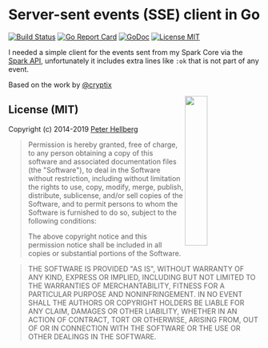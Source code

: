 # Server-sent events (SSE) client in Go

[![Build Status](https://travis-ci.org/peterhellberg/sseclient.svg?branch=master)](https://travis-ci.org/peterhellberg/sseclient)
[![Go Report Card](https://goreportcard.com/badge/github.com/peterhellberg/sseclient?style=flat)](https://goreportcard.com/report/github.com/peterhellberg/sseclient)
[![GoDoc](https://img.shields.io/badge/godoc-reference-blue.svg?style=flat)](https://godoc.org/github.com/peterhellberg/sseclient)
[![License MIT](https://img.shields.io/badge/license-MIT-lightgrey.svg?style=flat)](https://github.com/peterhellberg/sseclient#license-mit)

I needed a simple client for the events sent from my Spark Core via the
[Spark API](http://docs.spark.io/api/), unfortunately it includes extra
lines like `:ok` that is not part of any event.


Based on the work by [@cryptix](https://github.com/cryptix/goSSEClient)

<img src="https://data.gopher.se/gopher/viking-gopher.svg" align="right" width="30%" height="300">

## License (MIT)

Copyright (c) 2014-2019 [Peter Hellberg](https://c7.se)

> Permission is hereby granted, free of charge, to any person obtaining
> a copy of this software and associated documentation files (the
> "Software"), to deal in the Software without restriction, including
> without limitation the rights to use, copy, modify, merge, publish,
> distribute, sublicense, and/or sell copies of the Software, and to
> permit persons to whom the Software is furnished to do so, subject to
> the following conditions:
>
> The above copyright notice and this permission notice shall be
> included in all copies or substantial portions of the Software.

> THE SOFTWARE IS PROVIDED "AS IS", WITHOUT WARRANTY OF ANY KIND,
> EXPRESS OR IMPLIED, INCLUDING BUT NOT LIMITED TO THE WARRANTIES OF
> MERCHANTABILITY, FITNESS FOR A PARTICULAR PURPOSE AND
> NONINFRINGEMENT. IN NO EVENT SHALL THE AUTHORS OR COPYRIGHT HOLDERS BE
> LIABLE FOR ANY CLAIM, DAMAGES OR OTHER LIABILITY, WHETHER IN AN ACTION
> OF CONTRACT, TORT OR OTHERWISE, ARISING FROM, OUT OF OR IN CONNECTION
> WITH THE SOFTWARE OR THE USE OR OTHER DEALINGS IN THE SOFTWARE.
